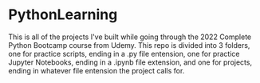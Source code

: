 # PythonLearning
This is all of the projects I've built while going through the 2022 Complete Python Bootcamp course from Udemy.
This repo is divided into 3 folders, one for practice scripts, ending in a .py file entension,
one for practice Jupyter Notebooks, ending in a .ipynb file extension, and one for projects, ending in whatever file entension the project calls for.
